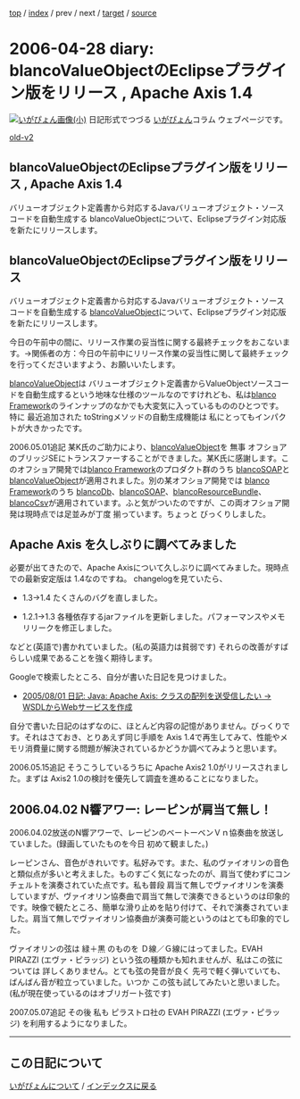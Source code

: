 [top](https://igapyon.github.io/diary/) 
 / [index](https://igapyon.github.io/diary/2006/index.html) 
 / prev 
 / next 
 / [target](https://igapyon.github.io/diary/2006/ig060428.html) 
 / [source](https://github.com/igapyon/diary/blob/gh-pages/2006/ig060428.html.src.md) 

2006-04-28 diary: blancoValueObjectのEclipseプラグイン版をリリース , Apache Axis 1.4
=====================================================================================================
[![いがぴょん画像(小)](https://igapyon.github.io/diary/images/iga200306s.jpg "いがぴょん")](https://igapyon.github.io/diary/memo/memoigapyon.html) 日記形式でつづる [いがぴょん](https://igapyon.github.io/diary/memo/memoigapyon.html)コラム ウェブページです。

[old-v2](ig060428-orig.html)

## blancoValueObjectのEclipseプラグイン版をリリース , Apache Axis 1.4

バリューオブジェクト定義書から対応するJavaバリューオブジェクト・ソースコードを自動生成する blancoValueObjectについて、Eclipseプラグイン対応版を新たにリリースします。


## blancoValueObjectのEclipseプラグイン版をリリース

バリューオブジェクト定義書から対応するJavaバリューオブジェクト・ソースコードを自動生成する [blancoValueObject](http://www.igapyon.jp/blanco/blancovalueobject.html)について、Eclipseプラグイン対応版を新たにリリースします。

今日の午前中の間に、リリース作業の妥当性に関する最終チェックをおこないます。→関係者の方：今日の午前中にリリース作業の妥当性に関して最終チェックを行ってくださいますよう、お願いいたします。

[blancoValueObject](http://www.igapyon.jp/blanco/blancovalueobject.html)は バリューオブジェクト定義書からValueObjectソースコードを自動生成するという地味な仕様のツールなのですけれども、私は[blanco Framework](http://www.igapyon.jp/blanco/blanco.ja.html)のラインナップのなかでも大変気に入っているもののひとつです。特に 最近追加された
toStringメソッドの自動生成機能は 私にとってもインパクトが大きかったです。

2006.05.01追記 某K氏のご助力により、[blancoValueObject](http://www.igapyon.jp/blanco/blancovalueobject.html)を 無事 オフショアのブリッジSEにトランスファーすることができました。某K氏に感謝します。このオフショア開発では[blanco Framework](http://www.igapyon.jp/blanco/blanco.ja.html)のプロダクト群のうち [blancoSOAP](http://www.igapyon.jp/blanco/blancosoap.html)と[blancoValueObject](http://www.igapyon.jp/blanco/blancovalueobject.html)が適用されました。別の某オフショア開発では [blanco Framework](http://www.igapyon.jp/blanco/blanco.ja.html)のうち [blancoDb](http://www.igapyon.jp/blanco/blancodb.html)、[blancoSOAP](http://www.igapyon.jp/blanco/blancosoap.html)、[blancoResourceBundle](http://www.igapyon.jp/blanco/blancoresourcebundle.html)、[blancoCsv](http://www.igapyon.jp/blanco/blancocsv.html)が適用されています。ふと気がついたのですが、この両オフショア開発は現時点では足並みが丁度 揃っています。ちょっと びっくりしました。

## Apache Axis を久しぶりに調べてみました

必要が出てきたので、Apache Axisについて久しぶりに調べてみました。現時点での最新安定版は 1.4なのですね。
changelogを見ていたら、

* 1.3→1.4 たくさんのバグを直しました。
  
* 1.2.1→1.3 各種依存するjarファイルを更新しました。パフォーマンスやメモリリークを修正しました。

などと(英語で)書かれていました。(私の英語力は貧弱です) それらの改善がすばらしい成果であることを強く期待します。

Googleで検索したところ、自分が書いた日記を見つけました。

* [2005/08/01 日記: Java: Apache Axis: クラスの配列を送受信したい → WSDLからWebサービスを作成](../2005/ig050801.html)

自分で書いた日記のはずなのに、ほとんど内容の記憶がありません。びっくりです。それはさておき、とりあえず同じ手順を Axis 1.4で再生してみて、性能やメモリ消費量に関する問題が解決されているかどうか調べてみようと思います。

2006.05.15追記 そうこうしているうちに Apache Axis2 1.0がリリースされました。まずは Axis2 1.0の検討を優先して調査を進めることになりました。

## 2006.04.02 N響アワー: レーピンが肩当て無し！

2006.04.02放送のN響アワーで、レーピンのベートーベンＶｎ協奏曲を放送していました。(録画していたものを今日 初めて観ました。)

レーピンさん、音色がきれいです。私好みです。また、私のヴァイオリンの音色と類似点が多いと考えました。ものすごく気になったのが、肩当て使わずにコンチェルトを演奏されていた点です。私も普段 肩当て無しでヴァイオリンを演奏していますが、ヴァイオリン協奏曲で肩当て無しで演奏できるというのは印象的です。映像で観たところ、簡単な滑り止めを貼り付けて、それで演奏されていました。肩当て無しでヴァイオリン協奏曲が演奏可能というのはとても印象的でした。

ヴァイオリンの弦は 緑＋黒 のものを Ｄ線／Ｇ線にはってました。EVAH PIRAZZI (エヴァ・ピラッジ) という弦の種類かも知れませんが、私はこの弦については 詳しくありません。とても弦の発音が良く 先弓で軽く弾いていても、ばんばん音が粒立っていました。いつか この弦も試してみたいと思いました。(私が現在使っているのはオブリガート弦です)

2007.05.07追記 その後 私も ピラストロ社の EVAH PIRAZZI (エヴァ・ピラッジ) を利用するようになりました。

----------------------------------------------------------------------------------------------------

## この日記について
[いがぴょんについて](https://igapyon.github.io/diary/memo/memoigapyon.html) / [インデックスに戻る](https://igapyon.github.io/diary/idxall.html)

